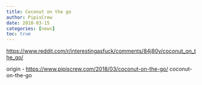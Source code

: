 ```yaml
---
title: Coconut on the go
author: PipisCrew
date: 2018-03-15
categories: [news]
toc: true
---
```


https://www.reddit.com/r/interestingasfuck/comments/84j80y/coconut_on_the_go/

origin - https://www.pipiscrew.com/2018/03/coconut-on-the-go/ coconut-on-the-go